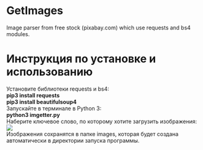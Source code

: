 # GetImages
Image parser from free stock (pixabay.com) which use requests and bs4 modules.

# Инструкция по установке и использованию
Установите библиотеки requests и bs4:<br> 
<b>pip3 install requests</b><br> 
<b>pip3 install beautifulsoup4</b><br> 
Запускайте в терминале в Python 3:<br> 
<b>python3 imgetter.py</b><br> 
Наберите ключевое слово, по которому хотите загрузить изображения:<br> 
<img src='https://pp.userapi.com/c844722/v844722285/20663/4yfGArARH9c.jpg'><br> 
Изображения сохранятся в папке images, которая будет создана автоматически в директории запуска программы.<br> 
